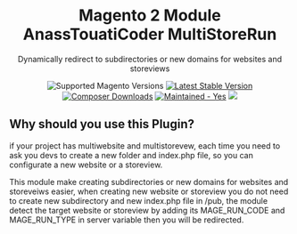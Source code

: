 <h1 style="text-align: center;">Magento 2 Module AnassTouatiCoder MultiStoreRun</h1>

<div style="text-align: center;">
  <p>Dynamically redirect to subdirectories or new domains for websites and storeviews</p>
  <img src="https://img.shields.io/badge/magento-2.2%20|%202.3%20|%202.4-brightgreen.svg?logo=magento&longCache=true&style=flat-square" alt="Supported Magento Versions" />
  <a href="https://packagist.org/packages/anasstouaticoder/magento2-module-multi-store-run" target="_blank"><img src="https://img.shields.io/packagist/v/anasstouaticoder/magento2-module-multi-store-run.svg?style=flat-square" alt="Latest Stable Version" /></a>
  <a href="https://packagist.org/packages/anasstouaticoder/magento2-module-multi-store-run" target="_blank"><img src="https://poser.pugx.org/anasstouaticoder/magento2-module-multi-store-run/downloads" alt="Composer Downloads" /></a>
  <a href="https://GitHub.com/Naereen/StrapDown.js/graphs/commit-activity" target="_blank"><img src="https://img.shields.io/badge/maintained%3F-yes-brightgreen.svg?style=flat-square" alt="Maintained - Yes" /></a>
  <a href="https://opensource.org/licenses/MIT" target="_blank"><img src="https://img.shields.io/badge/license-MIT-blue.svg" /></a>
</div>

<h2>Why should you use this Plugin? </h2>

<p>if your project has multiwebsite and multistorevew, each time you need to ask you devs to create a new  folder and index.php file, so you can configurate a new website or a storeview.</p>
<p>
This module make creating subdirectories or new domains for  websites and storeveiws easier, when creating new website or storeview
you do not need to create new subdirectory and new index.php file in /pub,
the module detect the target website or storeview by adding its MAGE_RUN_CODE and MAGE_RUN_TYPE in server variable then you will be redirected.
</p>
